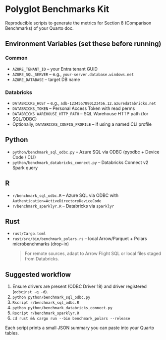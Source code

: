 # Polyglot Benchmarks Kit

Reproducible scripts to generate the metrics for Section 8 (Comparison Benchmarks) of your Quarto doc.

## Environment Variables (set these before running)

### Common
- `AZURE_TENANT_ID` – your Entra tenant GUID
- `AZURE_SQL_SERVER` – e.g., `your-server.database.windows.net`
- `AZURE_DATABASE` – target DB name

### Databricks
- `DATABRICKS_HOST` – e.g., `adb-1234567890123456.12.azuredatabricks.net`
- `DATABRICKS_TOKEN` – Personal Access Token with read perms
- `DATABRICKS_WAREHOUSE_HTTP_PATH` – SQL Warehouse HTTP path (for SQL/ODBC)
- Optionally, `DATABRICKS_CONFIG_PROFILE` – if using a named CLI profile

## Python
- `python/benchmark_sql_odbc.py` – Azure SQL via ODBC (pyodbc + Device Code / CLI)
- `python/benchmark_databricks_connect.py` – Databricks Connect v2 Spark query

## R
- `r/benchmark_sql_odbc.R` – Azure SQL via ODBC with `Authentication=ActiveDirectoryDeviceCode`
- `r/benchmark_sparklyr.R` – Databricks via `sparklyr`

## Rust
- `rust/Cargo.toml`
- `rust/src/bin/benchmark_polars.rs` – local Arrow/Parquet + Polars microbenchmarks (drop-in)
  > For remote sources, adapt to Arrow Flight SQL or local files staged from Databricks.

## Suggested workflow
1. Ensure drivers are present (ODBC Driver 18) and driver registered (`odbcinst -q -d`).
2. `python python/benchmark_sql_odbc.py`
3. `Rscript r/benchmark_sql_odbc.R`
4. `python python/benchmark_databricks_connect.py`
5. `Rscript r/benchmark_sparklyr.R`
6. `cd rust && cargo run --bin benchmark_polars --release`

Each script prints a small JSON summary you can paste into your Quarto tables.
